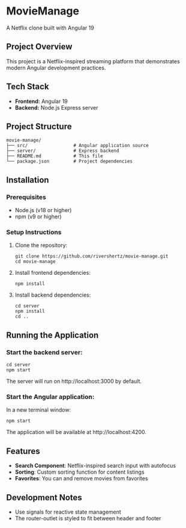 # MovieManage

A Netflix clone built with Angular 19

## Project Overview

This project is a Netflix-inspired streaming platform that demonstrates modern Angular development practices.

## Tech Stack

- **Frontend:** Angular 19
- **Backend:** Node.js Express server

## Project Structure

```
movie-manage/
├── src/                 # Angular application source
├── server/              # Express backend
├── README.md            # This file
└── package.json         # Project dependencies
```

## Installation

### Prerequisites

- Node.js (v18 or higher)
- npm (v9 or higher)

### Setup Instructions

1. Clone the repository:

   ```
   git clone https://github.com/rivershertz/movie-manage.git
   cd movie-manage
   ```

2. Install frontend dependencies:

   ```
   npm install
   ```

3. Install backend dependencies:
   ```
   cd server
   npm install
   cd ..
   ```

## Running the Application

### Start the backend server:

```
cd server
npm start
```

The server will run on http://localhost:3000 by default.

### Start the Angular application:

In a new terminal window:

```
npm start
```

The application will be available at http://localhost:4200.

## Features

- **Search Component**: Netflix-inspired search input with autofocus
- **Sorting**: Custom sorting function for content listings
- **Favorites**: You can and remove movies from favorites

## Development Notes

- Use signals for reactive state management
- The router-outlet is styled to fit between header and footer
